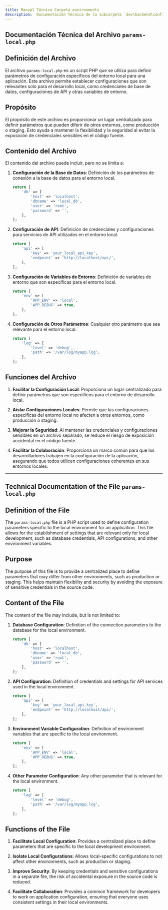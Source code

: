 ```yaml
---
title: Manual Técnico Carpeta environments
description:  Documentación Técnica de la subcarpeta `dev\backend\config`
---
```


## Documentación Técnica del Archivo `params-local.php`

## Definición del Archivo
El archivo `params-local.php` es un script PHP que se utiliza para definir parámetros de configuración específicos del entorno local para una aplicación. Este archivo permite establecer configuraciones que son relevantes solo para el desarrollo local, como credenciales de base de datos, configuraciones de API y otras variables de entorno.

## Propósito
El propósito de este archivo es proporcionar un lugar centralizado para definir parámetros que pueden diferir de otros entornos, como producción o staging. Esto ayuda a mantener la flexibilidad y la seguridad al evitar la exposición de credenciales sensibles en el código fuente.

## Contenido del Archivo
El contenido del archivo puede incluir, pero no se limita a:

1. **Configuración de la Base de Datos**: Definición de los parámetros de conexión a la base de datos para el entorno local.

   ```php
   return [
       'db' => [
           'host' => 'localhost',
           'dbname' => 'local_db',
           'user' => 'root',
           'password' => '',
       ],
   ];
   ```

2. **Configuración de API**: Definición de credenciales y configuraciones para servicios de API utilizados en el entorno local.

   ```php
   return [
       'api' => [
           'key' => 'your_local_api_key',
           'endpoint' => 'http://localhost/api/',
       ],
   ];
   ```

3. **Configuración de Variables de Entorno**: Definición de variables de entorno que son específicas para el entorno local.

   ```php
   return [
       'env' => [
           'APP_ENV' => 'local',
           'APP_DEBUG' => true,
       ],
   ];
   ```

4. **Configuración de Otros Parámetros**: Cualquier otro parámetro que sea relevante para el entorno local.

   ```php
   return [
       'log' => [
           'level' => 'debug',
           'path' => '/var/log/myapp.log',
       ],
   ];
   ```

## Funciones del Archivo
1. **Facilitar la Configuración Local**: Proporciona un lugar centralizado para definir parámetros que son específicos para el entorno de desarrollo local.

2. **Aislar Configuraciones Locales**: Permite que las configuraciones específicas del entorno local no afecten a otros entornos, como producción o staging.

3. **Mejorar la Seguridad**: Al mantener las credenciales y configuraciones sensibles en un archivo separado, se reduce el riesgo de exposición accidental en el código fuente.

4. **Facilitar la Colaboración**: Proporciona un marco común para que los desarrolladores trabajen en la configuración de la aplicación, asegurando que todos utilicen configuraciones coherentes en sus entornos locales.

---

## Technical Documentation of the File `params-local.php`

## Definition of the File
The `params-local.php` file is a PHP script used to define configuration parameters specific to the local environment for an application. This file allows for the establishment of settings that are relevant only for local development, such as database credentials, API configurations, and other environment variables.

## Purpose
The purpose of this file is to provide a centralized place to define parameters that may differ from other environments, such as production or staging. This helps maintain flexibility and security by avoiding the exposure of sensitive credentials in the source code.

## Content of the File
The content of the file may include, but is not limited to:

1. **Database Configuration**: Definition of the connection parameters to the database for the local environment.

   ```php
   return [
       'db' => [
           'host' => 'localhost',
           'dbname' => 'local_db',
           'user' => 'root',
           'password' => '',
       ],
   ];
   ```

2. **API Configuration**: Definition of credentials and settings for API services used in the local environment.

   ```php
   return [
       'api' => [
           'key' => 'your_local_api_key',
           'endpoint' => 'http://localhost/api/',
       ],
   ];
   ```

3. **Environment Variable Configuration**: Definition of environment variables that are specific to the local environment.

   ```php
   return [
       'env' => [
           'APP_ENV' => 'local',
           'APP_DEBUG' => true,
       ],
   ];
   ```

4. **Other Parameter Configuration**: Any other parameter that is relevant for the local environment.

   ```php
   return [
       'log' => [
           'level' => 'debug',
           'path' => '/var/log/myapp.log',
       ],
   ];
   ```

## Functions of the File
1. **Facilitate Local Configuration**: Provides a centralized place to define parameters that are specific to the local development environment.

2. **Isolate Local Configurations**: Allows local-specific configurations to not affect other environments, such as production or staging.

3. **Improve Security**: By keeping credentials and sensitive configurations in a separate file, the risk of accidental exposure in the source code is reduced.

4. **Facilitate Collaboration**: Provides a common framework for developers to work on application configuration, ensuring that everyone uses consistent settings in their local environments.